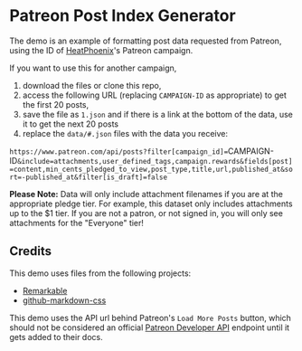# Patreon Post Index Generator

The demo is an example of formatting post data requested from Patreon, using the ID of [HeatPhoenix](https://www.patreon.com/join/heatphoenix)'s Patreon campaign.

If you want to use this for another campaign,
1. download the files or clone this repo,
2. access the following URL (replacing `CAMPAIGN-ID` as appropriate) to get the first 20 posts,
3. save the file as `1.json` and if there is a link at the bottom of the data, use it to get the next 20 posts
4. replace the `data/#.json` files with the data you receive:

`https://www.patreon.com/api/posts?filter[campaign_id]=`CAMPAIGN-ID`&include=attachments,user_defined_tags,campaign.rewards&fields[post]=content,min_cents_pledged_to_view,post_type,title,url,published_at&sort=-published_at&filter[is_draft]=false`

**Please Note:** Data will only include attachment filenames if you are at the appropriate pledge tier. For example, this dataset only includes attachments up to the $1 tier. If you are not a patron, or not signed in, you will only see attachments for the "Everyone" tier!

## Credits

This demo uses files from the following projects:
- [Remarkable](https://github.com/jonschlinkert/remarkable)
- [github-markdown-css](https://sindresorhus.com/github-markdown-css/)

This demo uses the API url behind Patreon's `Load More Posts` button, which should not be considered an official [Patreon Developer API](https://docs.patreon.com/#introduction) endpoint until it gets added to their docs.
